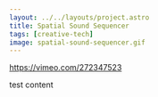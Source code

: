 ```yaml
---
layout: ../../layouts/project.astro
title: Spatial Sound Sequencer
tags: [creative-tech]
image: spatial-sound-sequencer.gif
---
```


https://vimeo.com/272347523

test content
